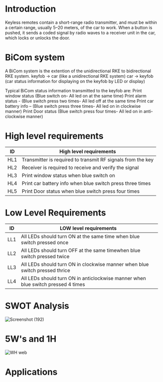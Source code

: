 # Introduction

Keyless remotes contain a short-range radio transmitter, 
and must be within a certain range, usually 5–20 meters, of the car to work. When a button is pushed, it sends a coded signal by radio waves to a receiver unit in
the car, which locks or unlocks the door.

# BiCom system 
A BiCom system is the extention of the unidirectional RKE to bidirectional RKE system. 
keyfob -> car (like a unidirectional RKE system) 
car -> keyfob (car status information for displaying on the keyfob by LED or display) 

Typical BiCom status information transmitted to the keyfob are: 
Print window status (Blue switch on- All led on at the same time)
Print alarm status - (Blue switch press two times- All led off at the same time
Print car battery info – (Blue switch press three times- All led on in clockwise manner)
Print Door status (Blue switch press four times- All led on in anti-clockwise manner)

# High level requirements
| ID  | High level requirements |
| ------------- | ------------- |
| HL1  |Transmitter is required to transmit RF signals from the key|
| HL2  |  Receiver is required to receive and verify the signal |
| HL3  | Print window status when blue switch on |
|HL4|Print car battery info when blue switch press three times|
|HL5|Print Door status when blue switch press four times|




# Low Level Requirements
| ID  | LOW level requirements |
| ------------- | ------------- |
| LL1  |All LEDs should turn ON at the same time when blue switch pressed once|
| LL2  | All LEDs should turn OFF at the same timewhen blue switch pressed twice  |
| LL3  | All LEDs should turn ON in clockwise manner when blue switch pressed thrice |
|LL4|All LEDs should turn ON in anticlockwise manner when blue switch pressed 4 times|


# SWOT Analysis
![Screenshot (192)](https://user-images.githubusercontent.com/85895650/157807425-a6b9931d-a453-466f-b807-5ee8a653b552.png)





# 5W's and 1H


![WH web](https://user-images.githubusercontent.com/98822676/157811924-ddb932e6-167d-4759-84be-c3ecb65058d8.png)




# Applications



